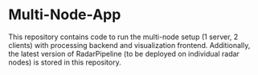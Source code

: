 # Multi-Node-App

This repository contains code to run the multi-node setup (1 server, 2 clients) with processing backend and visualization frontend. Additionally, the latest version of RadarPipeline (to be deployed on individual radar nodes) is stored in this repository.
